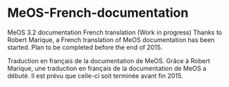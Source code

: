 # MeOS-French-documentation
MeOS 3.2 documentation French translation (Work in progress)
Thanks to Robert Marique, a French translation of MeOS documentation has been started.
Plan to be completed before the end of 2015.

Traduction en français de la documentation de MeOS.
Grâce à Robert Marique, une traduction en français de la documentation de MeOS a débuté.
Il est prévu que celle-ci soit terminée avant fin 2015.

